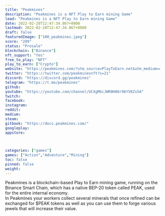 ```yaml
---
title: "Peakmines"
description: "Peakmines is a NFT Play to Earn mining Game"
lead: "Peakmines is a NFT Play to Earn mining Game"
date: 2022-02-28T12:47:34.867+0800
lastmod: 2022-02-28T12:47:34.867+0800
draft: false
featuredImage: ["100_peakmines.jpeg"]
score: "289"
status: "Presale"
blockchain: ["Binance"]
nft_support: "Yes"
free_to_play: "NFT"
play_to_earn: ["Crypto"]
website: "https://peakmines.com/?utm_source=PlayToEarn.net&utm_medium=organic&utm_campaign=gamepage"
twitter: "https://twitter.com/peakminesnft?s=21"
discord: "https://discord.gg/peakmines"
telegram: "https://t.me/peakmines"
github: 
youtube: "https://youtube.com/channel/UCXgMGcJWR0H06r96YV8Zs5A"
twitch: 
facebook: 
instagram: 
reddit: 
medium: 
steam: 
gitbook: "https://docs.peakmines.com/"
googleplay: 
appstore: 

  
    
categories: ["games"]
games: ["Action","Adventure","Mining"]
toc: false
pinned: false
weight: 
---
```

Peakmines is a blockchain-based Play to Earn mining game, running on the Binance Smart Chain, which has a native BEP-20 token called PEAK, used for the entire internal economy.<br> In Peakmines your workers collect several minerals that once refined can be exchanged for $PEAK tokens as well as you can use them to forge various jewels that will increase their value.